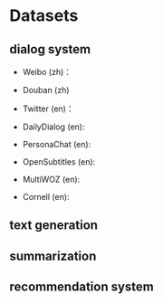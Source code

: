 # Datasets

## dialog system

- Weibo (zh)：

- Douban (zh)

- Twitter (en)：

- DailyDialog (en):

- PersonaChat (en):

- OpenSubtitles (en):

- MultiWOZ (en):

- Cornell (en):


## text generation

## summarization

## recommendation system
